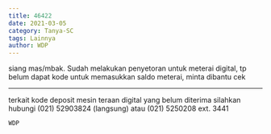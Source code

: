 ```yaml
---
title: 46422
date: 2021-03-05
category: Tanya-SC
tags: Lainnya
author: WDP
---
```


siang mas/mbak. Sudah melakukan penyetoran untuk meterai digital, tp belum dapat kode untuk memasukkan saldo meterai, minta dibantu cek

---

terkait kode deposit mesin teraan digital yang belum diterima silahkan hubungi (021) 52903824 (langsung) atau (021) 5250208 ext. 3441

`WDP`
